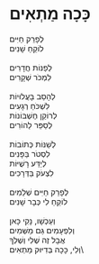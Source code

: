 # כָּכָה מַתְאִים

לְפָרֵק חַיִּים\
לוֹקֵחַ שָׁנִים\
\
לְפַנּוֹת חֲדָרִים\
לִמְכֹּר שְׁקָרִים\
\
לְהָסֵב בָּעֲלוּיוֹת\
לִשְׁכֹּחַ רְגָעִים\
לְרוֹקֵן חֶשְׁבּוֹנוֹת\
לְסַפֵּר לַהוֹרִים\
\
לְשַׁנּוֹת כְּתוֹבוֹת\
לִסְטֹר בַּפָּנִים\
לְיַדַּע רָשֻׁיּוֹת\
לִצְעֹק בַּדְּרָכִים\
\
לְפָרֵק חַיִּים שְׁלֵמִים\
לוֹקֵחַ לִי כְּבָר שָׁנִים\
\
וְעַכְשָׁו, נָקִי כָּאן\
וְלִפְעָמִים גַּם מַשְּׁמִיִם\
אֲבָל זֶה שֶׁלִּי וְשֶׁלְּךָ\
וְלִי, כָּכָה בְּדִיּוּק מַתְאִים\